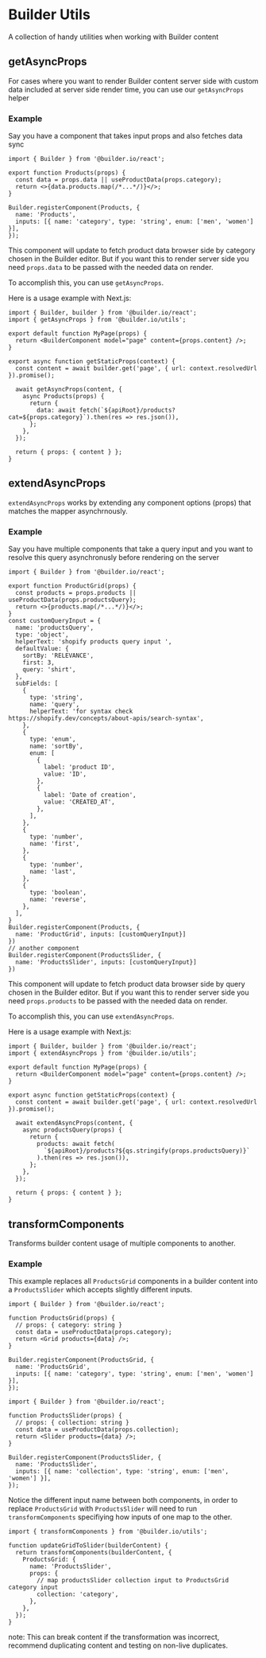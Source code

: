 # Builder Utils

A collection of handy utilities when working with Builder content

## getAsyncProps

For cases where you want to render Builder content server side with custom data included at server side render time, you can use our `getAsyncProps` helper

### Example

Say you have a component that takes input props and also fetches data sync

```tsx
import { Builder } from '@builder.io/react';

export function Products(props) {
  const data = props.data || useProductData(props.category);
  return <>{data.products.map(/*...*/)}</>;
}

Builder.registerComponent(Products, {
  name: 'Products',
  inputs: [{ name: 'category', type: 'string', enum: ['men', 'women'] }],
});
```

This component will update to fetch product data browser side by category chosen in the Builder editor. But if you want this to render server side you need `props.data` to be passed with the needed data on render.

To accomplish this, you can use `getAsyncProps`.

Here is a usage example with Next.js:

```tsx
import { Builder, builder } from '@builder.io/react';
import { getAsyncProps } from '@builder.io/utils';

export default function MyPage(props) {
  return <BuilderComponent model="page" content={props.content} />;
}

export async function getStaticProps(context) {
  const content = await builder.get('page', { url: context.resolvedUrl }).promise();

  await getAsyncProps(content, {
    async Products(props) {
      return {
        data: await fetch(`${apiRoot}/products?cat=${props.category}`).then(res => res.json()),
      };
    },
  });

  return { props: { content } };
}
```

## extendAsyncProps

`extendAsyncProps` works by extending any component options (props) that matches the mapper asynchrnously.

### Example

Say you have multiple components that take a query input and you want to resolve this query asynchronusly before rendering on the server

```tsx
import { Builder } from '@builder.io/react';

export function ProductGrid(props) {
  const products = props.products || useProductData(props.productsQuery);
  return <>{products.map(/*...*/)}</>;
}
const customQueryInput = {
  name: 'productsQuery',
  type: 'object',
  helperText: 'shopify products query input ',
  defaultValue: {
    sortBy: 'RELEVANCE',
    first: 3,
    query: 'shirt',
  },
  subFields: [
    {
      type: 'string',
      name: 'query',
      helperText: 'for syntax check https://shopify.dev/concepts/about-apis/search-syntax',
    },
    {
      type: 'enum',
      name: 'sortBy',
      enum: [
        {
          label: 'product ID',
          value: 'ID',
        },
        {
          label: 'Date of creation',
          value: 'CREATED_AT',
        },
      ],
    },
    {
      type: 'number',
      name: 'first',
    },
    {
      type: 'number',
      name: 'last',
    },
    {
      type: 'boolean',
      name: 'reverse',
    },
  ],
}
Builder.registerComponent(Products, {
  name: 'ProductGrid', inputs: [customQueryInput}]
})
// another component
Builder.registerComponent(ProductsSlider, {
  name: 'ProductsSlider', inputs: [customQueryInput}]
})

```

This component will update to fetch product data browser side by query chosen in the Builder editor. But if you want this to render server side you need `props.products` to be passed with the needed data on render.

To accomplish this, you can use `extendAsyncProps`.

Here is a usage example with Next.js:

```tsx
import { Builder, builder } from '@builder.io/react';
import { extendAsyncProps } from '@builder.io/utils';

export default function MyPage(props) {
  return <BuilderComponent model="page" content={props.content} />;
}

export async function getStaticProps(context) {
  const content = await builder.get('page', { url: context.resolvedUrl }).promise();

  await extendAsyncProps(content, {
    async productsQuery(props) {
      return {
        products: await fetch(
          `${apiRoot}/products?${qs.stringify(props.productsQuery)}`
        ).then(res => res.json()),
      };
    },
  });

  return { props: { content } };
}
```

## transformComponents

Transforms builder content usage of multiple components to another.

### Example

This example replaces all `ProductsGrid` components in a builder content into a `ProductsSlider` which accepts slightly different inputs.

```tsx
import { Builder } from '@builder.io/react';

function ProductsGrid(props) {
  // props: { category: string }
  const data = useProductData(props.category);
  return <Grid products={data} />;
}

Builder.registerComponent(ProductsGrid, {
  name: 'ProductsGrid',
  inputs: [{ name: 'category', type: 'string', enum: ['men', 'women'] }],
});
```

```tsx
import { Builder } from '@builder.io/react';

function ProductsSlider(props) {
  // props: { collection: string }
  const data = useProductData(props.collection);
  return <Slider products={data} />;
}

Builder.registerComponent(ProductsSlider, {
  name: 'ProductsSlider',
  inputs: [{ name: 'collection', type: 'string', enum: ['men', 'women'] }],
});
```

Notice the different input name between both components, in order to replace `ProductsGrid` with `ProductsSlider` will need to run `transformComponents` specifiying how inputs of one map to the other.

```tsx
import { transformComponents } from '@builder.io/utils';

function updateGridToSlider(builderContent) {
  return transformComponents(builderContent, {
    ProductsGrid: {
      name: 'ProductsSlider',
      props: {
        // map productsSlider collection input to ProductsGrid category input
        collection: 'category',
      },
    },
  });
}
```

note: This can break content if the transformation was incorrect, recommend duplicating content and testing on non-live duplicates.
